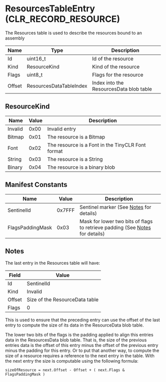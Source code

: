 # ResourcesTableEntry (CLR_RECORD_RESOURCE)
The Resources table is used to describe the resources bound to an assembly

| Name          | Type                 | Description  
|---------------|----------------------|------------  
| Id            | uint16_t             | Id of the resource
| Kind          | ResourceKind         | Kind of the resource
| Flags         | uint8_t              | Flags for the resource
| Offset        | ResourcesDataTableIndex | Index into the ResourcesData blob table

## ResourceKind
| Name    | Value | Description
|---------|------|-----
| Invalid | 0x00 | Invalid entry
| Bitmap  | 0x01 | The resource is a Bitmap
| Font    | 0x02 | The resource is a Font in the TinyCLR Font format
| String  | 0x03 | The resource is a String
| Binary  | 0x04 | The resource is a binary blob

## Manifest Constants
| Name       | Value  | Description
|------------|--------|-----
| SentinelId | 0x7FFF | Sentinel marker (See [Notes](#Notes) for details)
| FlagsPaddingMask | 0x03 | Mask for lower two bits of flags to retrieve padding (See [Notes](#Notes) for details)

## Notes
The last entry in the Resources table will have:

| Field  | Value
|--------|-------
| Id     | SentinelId
| Kind   | Invalid
| Offset | Size of the ResourceData table
| Flags  | 0

This is used to ensure that the preceding entry can use the offset of the last entry
to compute the size of its data in the ResourceData blob table.

The lower two bits of the flags is the padding applied to align this entries data in
the ResourcesData blob table. That is, the size of the previous entries data is the
offset of this entry minus the offset of the previous entry minus the padding for this
entry. Or to put that another way, to compute the size of a resource requires a reference
to the next entry in the table. With the next entry the size is computable using the
following formula:

`sizeOfResource = next.Offset - Offset + ( next.Flags & FlagsPaddingMask )`



 

